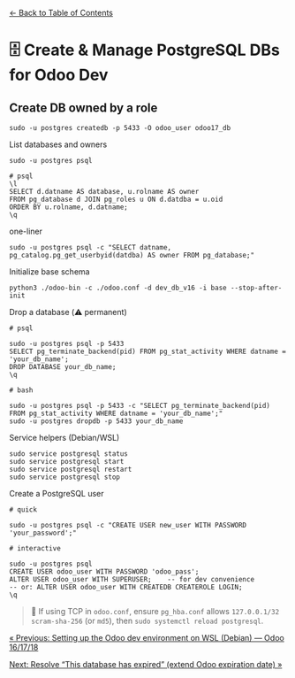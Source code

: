 [← Back to Table of Contents](../README.md#table-of-contents)

# 🗄️ Create & Manage PostgreSQL DBs for Odoo Dev

## Create DB owned by a role
```
sudo -u postgres createdb -p 5433 -O odoo_user odoo17_db
```
List databases and owners
```
sudo -u postgres psql

# psql
\l
SELECT d.datname AS database, u.rolname AS owner
FROM pg_database d JOIN pg_roles u ON d.datdba = u.oid
ORDER BY u.rolname, d.datname;
\q
```

one-liner
```
sudo -u postgres psql -c "SELECT datname, pg_catalog.pg_get_userbyid(datdba) AS owner FROM pg_database;"
```

Initialize base schema
```
python3 ./odoo-bin -c ./odoo.conf -d dev_db_v16 -i base --stop-after-init
```
Drop a database (⚠️ permanent)
```
# psql

sudo -u postgres psql -p 5433
SELECT pg_terminate_backend(pid) FROM pg_stat_activity WHERE datname = 'your_db_name';
DROP DATABASE your_db_name;
\q

# bash

sudo -u postgres psql -p 5433 -c "SELECT pg_terminate_backend(pid) FROM pg_stat_activity WHERE datname = 'your_db_name';"
sudo -u postgres dropdb -p 5433 your_db_name
```

Service helpers (Debian/WSL)
```
sudo service postgresql status
sudo service postgresql start
sudo service postgresql restart
sudo service postgresql stop
```

Create a PostgreSQL user
```
# quick

sudo -u postgres psql -c "CREATE USER new_user WITH PASSWORD 'your_password';"

# interactive

sudo -u postgres psql
CREATE USER odoo_user WITH PASSWORD 'odoo_pass';
ALTER USER odoo_user WITH SUPERUSER;    -- for dev convenience
-- or: ALTER USER odoo_user WITH CREATEDB CREATEROLE LOGIN;
\q
```
>🔐 If using TCP in `odoo.conf`, ensure `pg_hba.conf` allows `127.0.0.1/32` `scram-sha-256` (or `md5`), then `sudo systemctl reload postgresql`.

[« Previous: Setting up the Odoo dev environment on WSL (Debian) — Odoo 16/17/18](./01-setup-odoo-dev-wsl.md)

[Next: Resolve “This database has expired” (extend Odoo expiration date) »](./03-extend-odoo-expiration.md)
